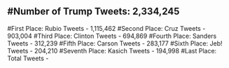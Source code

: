 #Number of Trump Tweets: 2,334,245
---
#First Place: Rubio Tweets - 1,115,462
#Second Place: Cruz Tweets - 903,004
#Third Place: Clinton Tweets - 694,869
#Fourth Place: Sanders Tweets - 312,239
#Fifth Place: Carson Tweets - 283,177
#Sixth Place: Jeb! Tweets - 204,210
#Seventh Place: Kasich Tweets - 194,998
#Last Place: Total Tweets -  
